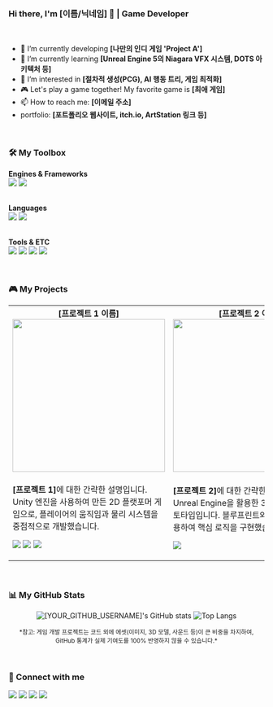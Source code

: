 <!-- 
게임 클라이언트 개발자에게 어울리도록 커스터마이징된 템플릿입니다.
[ ] 로 표시된 부분을 자신의 정보로 수정하고, 필요 없는 부분은 과감히 삭제하세요!
-->

### Hi there, I'm [이름/닉네임] 👋 | Game Developer

<br>

<p align="center">
  <!-- 여기에 자신의 프로젝트 대표 이미지나 멋진 GIF를 넣어보세요! -->
  <!-- 예: <img src="https://media.giphy.com/media/v1.Y2lkPTc5MGI3NjExaG9wY2VjYTNzMGF1Z2Z6bWdja3Y4YmJ3MWJqY3RkOXk3amV1ZDRlZCZlcD12MV9pbnRlcm5hbF9naWZfYnlfaWQmY3Q9Zw/3o7btNa0RUYa5E7iiQ/giphy.gif" width="400"> -->
</p>

- 🔭 I’m currently developing **[나만의 인디 게임 'Project A']**
- 🌱 I’m currently learning **[Unreal Engine 5의 Niagara VFX 시스템, DOTS 아키텍처 등]**
- 🤔 I’m interested in **[절차적 생성(PCG), AI 행동 트리, 게임 최적화]**
- 🎮 Let's play a game together! My favorite game is **[최애 게임]**
- 📫 How to reach me: **[이메일 주소]**
-  portfolio: **[포트폴리오 웹사이트, itch.io, ArtStation 링크 등]**

<br>

### 🛠️ My Toolbox
<!-- 자신이 사용하는 기술 스택을 아이콘으로 보여주세요. 필요 없는 것은 지우고, 필요한 것을 추가하세요. -->
<!-- 아이콘은 https://simpleicons.org/ 에서 찾을 수 있습니다. -->
<p>
  <b>Engines & Frameworks</b><br>
  <img src="https://img.shields.io/badge/Unity-FFFFFF?style=for-the-badge&logo=unity&logoColor=black">
  <img src="https://img.shields.io/badge/Unreal%20Engine-0E1128?style=for-the-badge&logo=unrealengine&logoColor=white">
  
  <br><b>Languages</b><br>
  <img src="https://img.shields.io/badge/C%23-239120?style=for-the-badge&logo=c-sharp&logoColor=white">
  <img src="https://img.shields.io/badge/C++-00599C?style=for-the-badge&logo=c%2B%2B&logoColor=white">

  <br><b>Tools & ETC</b><br>
  <img src="https://img.shields.io/badge/Visual%20Studio-5C2D91?style=for-the-badge&logo=visual%20studio&logoColor=white">
  <img src="https://img.shields.io/badge/Rider-000000?style=for-the-badge&logo=rider&logoColor=white">
  <img src="https://img.shields.io/badge/Git-F05032?style=for-the-badge&logo=git&logoColor=white">
  <img src="https://img.shields.io/badge/Blender-E87D03?style=for-the-badge&logo=blender&logoColor=white">
</p>

<br>

### 🎮 My Projects
<!-- 
자신의 대표 프로젝트를 소개하는 섹션입니다. 
이미지는 저장소에 업로드한 후 상대 경로로 링크하거나, 웹에 업로드된 이미지 주소를 사용하세요. 
-->
<table >
  <tr>
    <td align="center" width="50%">
      <b>[프로젝트 1 이름]</b><br>
      <a href="[프로젝트 Github 리포지토리 주소]">
        <img src="[프로젝트 이미지 또는 GIF 경로]" width="300" />
      </a>
    </td>
    <td align="center" width="50%">
      <b>[프로젝트 2 이름]</b><br>
      <a href="[프로젝트 Github 리포지토리 주소]">
        <img src="[프로젝트 이미지 또는 GIF 경로]" width="300" />
      </a>
    </td>
  </tr>
  <tr>
    <td width="50%">
      <p><b>[프로젝트 1]</b>에 대한 간략한 설명입니다. Unity 엔진을 사용하여 만든 2D 플랫포머 게임으로, 플레이어의 움직임과 물리 시스템을 중점적으로 개발했습니다.</p>
      <p>
        <!-- 프로젝트 관련 링크들을 배지로 추가하세요 -->
        <a href="[프로젝트 Github 리포지토리 주소]"><img src="https://img.shields.io/badge/GitHub-181717?style=for-the-badge&logo=github&logoColor=white"></a>
        <a href="[itch.io 또는 플레이 가능한 데모 링크]"><img src="https://img.shields.io/badge/itch.io-FA5C5C?style=for-the-badge&logo=itchdotio&logoColor=white"></a>
        <a href="[유튜브 영상 링크]"><img src="https://img.shields.io/badge/YouTube-FF0000?style=for-the-badge&logo=youtube&logoColor=white"></a>
      </p>
    </td>
    <td width="50%">
      <p><b>[프로젝트 2]</b>에 대한 간략한 설명입니다. Unreal Engine을 활용한 3D 슈팅 게임 프로토타입입니다. 블루프린트와 C++을 함께 사용하여 핵심 로직을 구현했습니다.</p>
      <p>
        <a href="[프로젝트 Github 리포지토리 주소]"><img src="https://img.shields.io/badge/GitHub-181717?style=for-the-badge&logo=github&logoColor=white"></a>
      </p>
    </td>
  </tr>
</table>

<br>

### 📊 My GitHub Stats
<!-- 
중요: [YOUR_GITHUB_USERNAME] 부분을 자신의 깃헙 아이디로 꼭 변경해주세요!
테마는 원하는 디자인으로 변경할 수 있습니다. (예: dark, radical, merko, tokyonight, dracula 등)
-->
<p align="center">
  <img src="https://github-readme-stats.vercel.app/api?username=[YOUR_GITHUB_USERNAME]&show_icons=true&theme=tokyonight" alt="[YOUR_GITHUB_USERNAME]'s GitHub stats" />
  <img src="https://github-readme-stats.vercel.app/api/top-langs/?username=[YOUR_GITHUB_USERNAME]&layout=compact&theme=tokyonight" alt="Top Langs" />
</p>
<p align="center">
  <small>
    *참고: 게임 개발 프로젝트는 코드 외에 에셋(이미지, 3D 모델, 사운드 등)이 큰 비중을 차지하여,<br>
    GitHub 통계가 실제 기여도를 100% 반영하지 않을 수 있습니다.*
  </small>
</p>

<br>

### 🤝 Connect with me
<p align="left"> 
  <a href="mailto:[YOUR_EMAIL@example.com]"><img src="https://img.shields.io/badge/Gmail-D14836?style=for-the-badge&logo=gmail&logoColor=white"></a>
  <a href="[YOUR_PORTFOLIO_OR_ITCHIO_URL]"><img src="https://img.shields.io/badge/Portfolio-258D85?style=for-the-badge&logo=itch.io&logoColor=white"></a>
  <a href="https://www.linkedin.com/in/[YOUR_LINKEDIN_ID]"><img src="https://img.shields.io/badge/LinkedIn-0077B5?style=for-the-badge&logo=linkedin&logoColor=white"></a>
  <a href="https://twitter.com/[YOUR_TWITTER_ID]"><img src="https://img.shields.io/badge/Twitter-1DA1F2?style=for-the-badge&logo=x&logoColor=white"></a>
</p>
